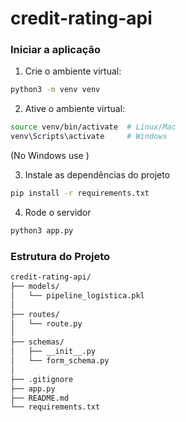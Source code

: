 # credit-rating-api

### Iniciar a aplicação

1. Crie o ambiente virtual:

```bash
python3 -m venv venv
```

2. Ative o ambiente virtual:

```bash
source venv/bin/activate  # Linux/Mac
venv\Scripts\activate     # Windows
```

(No Windows use )

3. Instale as dependências do projeto

```bash
pip install -r requirements.txt
```

4. Rode o servidor

```bash
python3 app.py
```

### Estrutura do Projeto

```bash
credit-rating-api/
├── models/
│   └── pipeline_logistica.pkl
│
├── routes/
│   └── route.py
│
├── schemas/
│   ├── __init__.py
│   └── form_schema.py
│
├── .gitignore
├── app.py
├── README.md
└── requirements.txt
```

